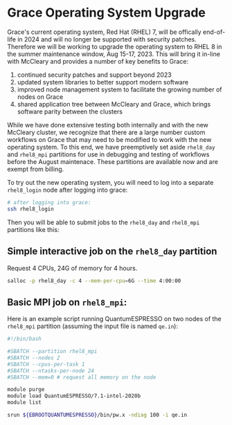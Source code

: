 # Grace Operating System Upgrade

Grace's current operating system, Red Hat (RHEL) 7, will be offically end-of-life in 2024 and will no longer be supported with security patches. 
Therefore we will be working to upgrade the operating system to RHEL 8 in the summer maintenance window, Aug 15-17, 2023. 
This will bring it in-line with McCleary and provides a number of key benefits to Grace:

1. continued security patches and support beyond 2023
2. updated system libraries to better support modern software
3. improved node management system to facilitate the growing number of nodes on Grace
4. shared application tree between McCleary and Grace, which brings software parity between the clusters

While we have done extensive testing both internally and with the new McCleary cluster, we recognize that there are a large number custom workflows on Grace that may need to be modified to work with the new operating system. 
To this end, we have preemptively set aside `rhel8_day` and `rhel8_mpi` partitions for use in debugging and testing of workflows before the August maintenace.
These partitions are available now and are exempt from billing.

To try out the new operating system, you will need to log into a separate `rhel8_login` node after logging into grace:

```sh
# after logging into grace:
ssh rhel8_login
```

Then you will be able to submit jobs to the `rhel8_day` and `rhel8_mpi` partitions like this:


## Simple interactive job on the `rhel8_day` partition

Request 4 CPUs, 24G of memory for 4 hours. 

```sh
salloc -p rhel8_day -c 4 --mem-per-cpu=6G --time 4:00:00
```

## Basic MPI job on `rhel8_mpi`:

Here is an example script running QuantumESPRESSO on two nodes of the `rhel8_mpi` partition (assuming the input file is named `qe.in`):

```sh
#!/bin/bash

#SBATCH --partition rhel8_mpi
#SBATCH --nodes 2
#SBATCH --cpus-per-task 1
#SBATCH --ntasks-per-node 24
#SBATCH --mem=0 # request all memory on the node

module purge
module load QuantumESPRESSO/7.1-intel-2020b
module list

srun ${EBROOTQUANTUMESPRESSO}/bin/pw.x -ndiag 100 -i qe.in

```



